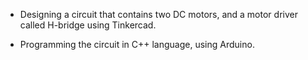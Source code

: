 - Designing a circuit that contains two DC motors, and a motor driver called H-bridge using Tinkercad.

- Programming the circuit in C++ language, using Arduino.
